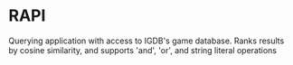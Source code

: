 # RAPI

Querying application with access to IGDB's game database. Ranks results by cosine similarity, and supports 'and', 'or', and string literal operations
